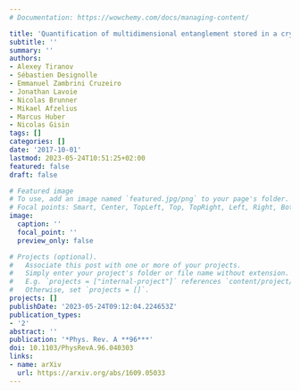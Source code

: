 ```yaml
---
# Documentation: https://wowchemy.com/docs/managing-content/

title: 'Quantification of multidimensional entanglement stored in a crystal'
subtitle: ''
summary: ''
authors:
- Alexey Tiranov
- Sébastien Designolle
- Emmanuel Zambrini Cruzeiro
- Jonathan Lavoie
- Nicolas Brunner
- Mikael Afzelius
- Marcus Huber
- Nicolas Gisin
tags: []
categories: []
date: '2017-10-01'
lastmod: 2023-05-24T10:51:25+02:00
featured: false
draft: false

# Featured image
# To use, add an image named `featured.jpg/png` to your page's folder.
# Focal points: Smart, Center, TopLeft, Top, TopRight, Left, Right, BottomLeft, Bottom, BottomRight.
image:
  caption: ''
  focal_point: ''
  preview_only: false

# Projects (optional).
#   Associate this post with one or more of your projects.
#   Simply enter your project's folder or file name without extension.
#   E.g. `projects = ["internal-project"]` references `content/project/deep-learning/index.md`.
#   Otherwise, set `projects = []`.
projects: []
publishDate: '2023-05-24T09:12:04.224653Z'
publication_types:
- '2'
abstract: ''
publication: '*Phys. Rev. A **96***'
doi: 10.1103/PhysRevA.96.040303
links:
- name: arXiv
  url: https://arxiv.org/abs/1609.05033
---
```

